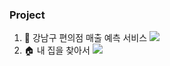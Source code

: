 ### Project
1. 🏪 강남구 편의점 매출 예측 서비스 <a href="https://github.com/JinaaK/Prj_convenience"><img src="https://img.shields.io/badge/GitHub-181717?style=flat-square&logo=GitHub&logoColor=white"/></a>
2. 🏠 내 집을 찾아서 <a href="(https://github.com/JinaaK/Prj-FindMyHouse"><img src="https://img.shields.io/badge/GitHub-181717?style=flat-square&logo=GitHub&logoColor=white"/></a>
